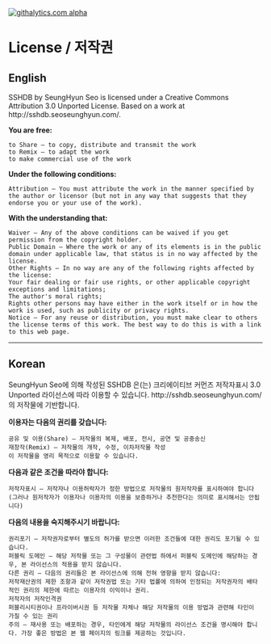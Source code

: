[![githalytics.com alpha](https://cruel-carlota.pagodabox.com/c2b1754ad5eea295807350010f122ece "githalytics.com")](http://githalytics.com/seoseunghyun/SSHDB)
<h1>License / 저작권</h1>
<h2>English</h2>
SSHDB by SeungHyun Seo is licensed under a Creative Commons Attribution 3.0 Unported License. Based on a work at http://sshdb.seoseunghyun.com/.

**You are free:**

	to Share — to copy, distribute and transmit the work
	to Remix — to adapt the work
	to make commercial use of the work
	
**Under the following conditions:**

	Attribution — You must attribute the work in the manner specified by the author or licensor (but not in any way that suggests that they endorse you or your use of the work).
	
**With the understanding that:**

	Waiver — Any of the above conditions can be waived if you get permission from the copyright holder.
	Public Domain — Where the work or any of its elements is in the public domain under applicable law, that status is in no way affected by the license.
	Other Rights — In no way are any of the following rights affected by the license:
	Your fair dealing or fair use rights, or other applicable copyright exceptions and limitations;
	The author's moral rights;
	Rights other persons may have either in the work itself or in how the work is used, such as publicity or privacy rights.
	Notice — For any reuse or distribution, you must make clear to others the license terms of this work. The best way to do this is with a link to this web page.
	
***
	
<h2>Korean</h2>
SeungHyun Seo에 의해 작성된 SSHDB 은(는) 크리에이티브 커먼즈 저작자표시 3.0 Unported 라이선스에 따라 이용할 수 있습니다. http://sshdb.seoseunghyun.com/의 저작물에 기반합니다.

**이용자는 다음의 권리를 갖습니다:**

	공유 및 이용(Share) — 저작물의 복제, 배포, 전시, 공연 및 공중송신
	재창작(Remix) — 저작물의 개작, 수정, 이차저작물 작성
	이 저작물을 영리 목적으로 이용할 수 있습니다.
	
**다음과 같은 조건을 따라야 합니다:**

	저작자표시 — 저작자나 이용허락자가 정한 방법으로 저작물의 원저작자를 표시하여야 합니다(그러나 원저작자가 이용자나 이용자의 이용을 보증하거나 추천한다는 의미로 표시해서는 안됩니다)

**다음의 내용을 숙지해주시기 바랍니다:**

	권리포기 — 저작권자로부터 별도의 허가를 받으면 이러한 조건들에 대한 권리도 포기될 수 있습니다.
	퍼블릭 도메인 — 해당 저작물 또는 그 구성물이 관련법 하에서 퍼블릭 도메인에 해당하는 경우, 본 라이선스의 적용을 받지 않습니다.
	다른 권리 — 다음의 권리들은 본 라이선스에 의해 전혀 영향을 받지 않습니다:
	저작재산권의 제한 조항과 같이 저작권법 또는 기타 법률에 의하여 인정되는 저작권자의 배타적인 권리의 제한에 따르는 이용자의 이익이나 권리.
	저작자의 저작인격권
	퍼블리시티권이나 프라이버시권 등 저작물 자체나 해당 저작물의 이용 방법과 관련해 타인이 가질 수 있는 권리
	주의 — 재사용 또는 배포하는 경우, 타인에게 해당 저작물의 라이선스 조건을 명시해야 합니다. 가장 좋은 방법은 본 웹 페이지의 링크를 제공하는 것입니다.

